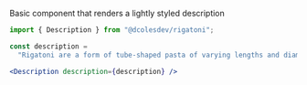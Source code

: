Basic component that renders a lightly styled description

```jsx
import { Description } from "@dcolesdev/rigatoni";

const description =
  "Rigatoni are a form of tube-shaped pasta of varying lengths and diameters originating in Italy. They are larger than penne and ziti, and sometimes slightly curved, though not as curved as elbow macaroni..";

<Description description={description} />
```
